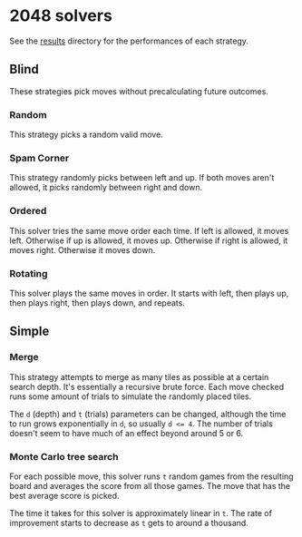 # 2048 solvers

See the [results](/results) directory for the performances of each strategy.


## Blind
These strategies pick moves without precalculating future outcomes.

### Random
This strategy picks a random valid move.


### Spam Corner
This strategy randomly picks between left and up.
If both moves aren't allowed, it picks randomly between right and down.


### Ordered
This solver tries the same move order each time.
If left is allowed, it moves left.
Otherwise if up is allowed, it moves up.
Otherwise if right is allowed, it moves right.
Otherwise it moves down.


### Rotating
This solver plays the same moves in order.
It starts with left, then plays up, then plays right, then plays down, and repeats.


## Simple

### Merge
This strategy attempts to merge as many tiles as possible at a certain search depth.
It's essentially a recursive brute force.
Each move checked runs some amount of trials to simulate the randomly placed tiles.

The `d` (depth) and `t` (trials) parameters can be changed, although the time to run grows exponentially in `d`, so usually `d <= 4`.
The number of trials doesn't seem to have much of an effect beyond around 5 or 6.


### Monte Carlo tree search
For each possible move, this solver runs `t` random games from the resulting board and averages the score from all those games.
The move that has the best average score is picked.

The time it takes for this solver is approximately linear in `t`.
The rate of improvement starts to decrease as `t` gets to around a thousand.

